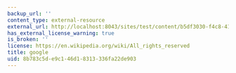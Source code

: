 ```yaml
---
backup_url: ''
content_type: external-resource
external_url: http://localhost:8043/sites/test/content/b5df3030-f4c8-41de-a543-099734340bef/?ocw_resource_link_uuid=b5df3030-f4c8-41de-a543-099734340bef&ocw_resource_link_suffix=
has_external_license_warning: true
is_broken: ''
license: https://en.wikipedia.org/wiki/All_rights_reserved
title: google
uid: 8b783c5d-e9c1-46d1-8313-336fa22de903
---
```

